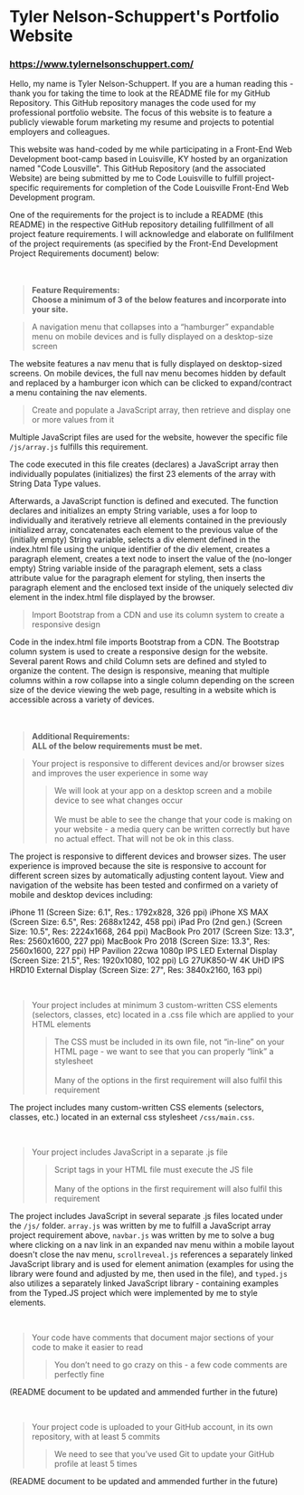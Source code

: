 # Tyler Nelson-Schuppert's Portfolio Website
### https://www.tylernelsonschuppert.com/

Hello, my name is Tyler Nelson-Schuppert.  If you are a human reading this - thank you for taking the time to look at the README file for my GitHub Repository.  This GitHub repository manages the code used for my professional portfolio website.  The focus of this website is to feature a publicly viewable forum marketing my resume and projects to potential employers and colleagues.

This website was hand-coded by me while participating in a Front-End Web Development boot-camp based in Louisville, KY hosted by an organization named "Code Lousville".  This GitHub Repository (and the associated Website) are being submitted by me to Code Louisville to fulfill project-specific requirements for completion of the Code Louisville Front-End Web Development program.

One of the requirements for the project is to include a README (this README) in the respective GitHub repository detailing fullfillment of all project feature requirements.  I will acknowledge and elaborate on fullfilment of the project requirements (as specified by the Front-End Development Project Requirements document) below:
<br />
<br />
<br />

> __Feature Requirements:<br />Choose a minimum of 3 of the below features and incorporate into your site.__

> A navigation menu that collapses into a “hamburger” expandable menu on mobile devices and is fully displayed on a desktop-size screen

The website features a nav menu that is fully displayed on desktop-sized screens.  On mobile devices, the full nav menu becomes hidden by default and replaced by a hamburger icon which can be clicked to expand/contract a menu containing the nav elements.

> Create and populate a JavaScript array, then retrieve and display one or more values from it

Multiple JavaScript files are used for the website, however the specific file ```/js/array.js``` fulfills this requirement.

The code executed in this file creates (declares) a JavaScript array then individually populates (initializes) the first 23 elements of the array with String Data Type values.

Afterwards, a JavaScript function is defined and executed.  The function declares and initializes an empty String variable, uses a for loop to individually and iteratively retrieve all elements contained in the previously initialized array, concatenates each element to the previous value of the (initially empty) String variable, selects a div element defined in the index.html file using the unique identifier of the div element, creates a paragraph element, creates a text node to insert the value of the (no-longer empty) String variable inside of the paragraph element, sets a class attribute value for the paragraph element for styling, then inserts the paragraph element and the enclosed text inside of the uniquely selected div element in the index.html file displayed by the browser.

> Import Bootstrap from a CDN and use its column system to create a responsive design

Code in the index.html file imports Bootstrap from a CDN.  The Bootstrap column system is used to create a responsive design for the website.  Several parent Rows and child Column sets are defined and styled to organize the content.  The design is responsive, meaning that multiple columns within a row collapse into a single column depending on the screen size of the device viewing the web page, resulting in a website which is accessible across a variety of devices.
<br />
<br />
<br />

> __Additional Requirements:<br />ALL of the below requirements must be met.__

> Your project is responsive to different devices and/or browser sizes and improves the user experience in some way
> > We will look at your app on a desktop screen and a mobile device to see what changes occur<br /><br />
> > We must be able to see the change that your code is making on your website - a media query can be written correctly but have no actual effect. That will not be ok in this class.

The project is responsive to different devices and browser sizes.  The user experience is improved because the site is responsive to account for different screen sizes by automatically adjusting content layout.  View and navigation of the website has been tested and confirmed on a variety of mobile and desktop devices including:

iPhone 11 (Screen Size: 6.1", Res.: 1792x828, 326 ppi)
iPhone XS MAX (Screen Size: 6.5", Res: 2688x1242, 458 ppi)
iPad Pro (2nd gen.) (Screen Size: 10.5", Res: 2224x1668, 264 ppi)
MacBook Pro 2017 (Screen Size: 13.3", Res: 2560x1600, 227 ppi)
MacBook Pro 2018 (Screen Size: 13.3", Res: 2560x1600, 227 ppi)
HP Pavilion 22cwa 1080p IPS LED External Display (Screen Size: 21.5", Res: 1920x1080, 102 ppi)
LG 27UK850-W 4K UHD IPS HRD10 External Display (Screen Size: 27", Res: 3840x2160, 163 ppi)

<br />

> Your project includes at minimum 3 custom-written CSS elements (selectors, classes, etc) located in a .css file which are applied to your HTML elements
> > The CSS must be included in its own file, not “in-line” on your HTML page - we want to see that you can properly “link” a stylesheet<br /><br />
> > Many of the options in the first requirement will also fulfil this requirement

The project includes many custom-written CSS elements (selectors, classes, etc.) located in an external css stylesheet ```/css/main.css```.

<br />

> Your project includes JavaScript in a separate .js file
> > Script tags in your HTML file must execute the JS file<br /><br />
> > Many of the options in the first requirement will also fulfil this requirement

The project includes JavaScript in several separate .js files located under the ```/js/``` folder.  ```array.js``` was written by me to fulfill a JavaScript array project requirement above, ```navbar.js``` was written by me to solve a bug where clicking on a nav link in an expanded nav menu within a mobile layout doesn't close the nav menu, ```scrollreveal.js``` references a separately linked JavaScript library and is used for element animation (examples for using the library were found and adjusted by me, then used in the file), and ```typed.js``` also utilizes a separately linked JavaScript library - containing examples from the Typed.JS project which were implemented by me to style elements.

<br />

> Your code have comments that document major sections of your code to make it easier to read<br />
> > You don’t need to go crazy on this - a few code comments are perfectly fine

(README document to be updated and ammended further in the future)

<br />

> Your project code is uploaded to your GitHub account, in its own repository, with at least 5 commits<br />
> > We need to see that you’ve used Git to update your GitHub profile at least 5 times

(README document to be updated and ammended further in the future)

<br />